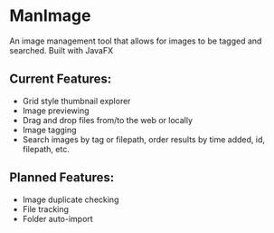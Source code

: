 # ManImage
An image management tool that allows for images to be tagged and searched. Built with JavaFX

Current Features:
---
- Grid style thumbnail explorer
- Image previewing
- Drag and drop files from/to the web or locally
- Image tagging
- Search images by tag or filepath, order results by time added, id, filepath, etc.

Planned Features:
---
- Image duplicate checking
- File tracking
- Folder auto-import
